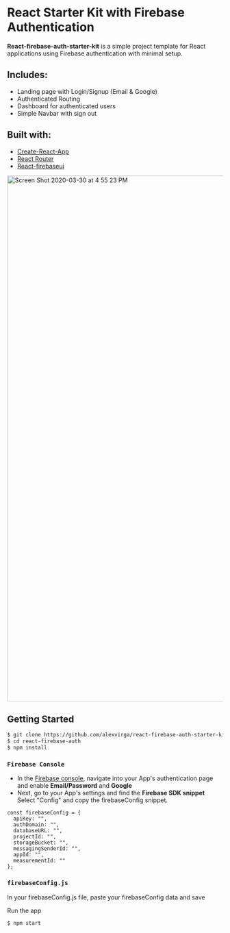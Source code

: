# React Starter Kit with Firebase Authentication
**React-firebase-auth-starter-kit** is a simple project template for React applications using Firebase authentication with minimal setup. 

## Includes:
- Landing page with Login/Signup (Email & Google)
- Authenticated Routing
- Dashboard for authenticated users
- Simple Navbar with sign out

## Built with:
- [Create-React-App](https://github.com/facebook/create-react-app)
- [React Router](https://github.com/ReactTraining/react-router/tree/master/packages/react-router-dom)
- [React-firebaseui](https://github.com/firebase/firebaseui-web-react)


<img width="1228" alt="Screen Shot 2020-03-30 at 4 55 23 PM" src="https://user-images.githubusercontent.com/49658469/77961155-67838980-72a7-11ea-89a7-4dc0a3c8a7f4.png">

## Getting Started

```bash
$ git clone https://github.com/alexvirga/react-firebase-auth-starter-kit.git react-firebase-auth
$ cd react-firebase-auth
$ npm install
```

### ```Firebase Console```
- In the [Firebase console](https://console.firebase.google.com/), navigate into your App's authentication page and enable **Email/Password** and **Google**
- Next, go to your App's settings and find the **Firebase SDK snippet** Select "Config" and copy the firebaseConfig snippet.

```
const firebaseConfig = {
  apiKey: "",
  authDomain: "",
  databaseURL: "",
  projectId: "",
  storageBucket: "",
  messagingSenderId: "",
  appId: "",
  measurementId: ""
};
```

### ```firebaseConfig.js```
In your firebaseConfig.js file, paste your firebaseConfig data and save

Run the app
```bash
$ npm start
```
